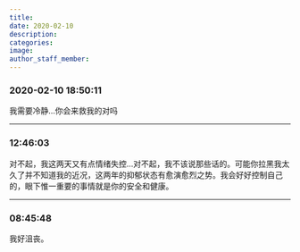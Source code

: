 ```yaml
---
title:
date: 2020-02-10
description:
categories:
image:
author_staff_member:
---
```

### 2020-02-10 18:50:11
我需要冷静...你会来救我的对吗

<!-- more -->

---

### 12:46:03

对不起，我这两天又有点情绪失控...对不起，我不该说那些话的。可能你拉黑我太久了并不知道我的近况，这两年的抑郁状态有愈演愈烈之势。我会好好控制自己的，眼下惟一重要的事情就是你的安全和健康。

---

### 08:45:48
我好沮丧。